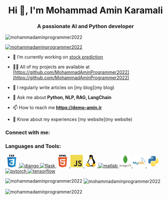 <h1 align="center">Hi 👋, I'm Mohammad Amin Karamali</h1>
<h3 align="center">A passionate AI and Python developer</h3>

<p align="left"> <img src="https://komarev.com/ghpvc/?username=mohammadaminprogrammer2022&label=Profile%20views&color=0e75b6&style=flat" alt="mohammadaminprogrammer2022" /> </p>

<p align="left"> <a href="https://github.com/ryo-ma/github-profile-trophy"><img src="https://github-profile-trophy.vercel.app/?username=mohammadaminprogrammer2022" alt="mohammadaminprogrammer2022" /></a> </p>

- 🔭 I’m currently working on [stock prediction](https://github.com)

- 👨‍💻 All of my projects are available at [https://github.com/MohammadAminProgrammer2022](https://github.com/MohammadAminProgrammer2022)

- 📝 I regularly write articles on [my blog](my blog)

- 💬 Ask me about **Python, NLP, RAG, LangChain**

- 📫 How to reach me **https://demo-amin.ir**

- 📄 Know about my experiences [my website](my website)

<h3 align="left">Connect with me:</h3>
<p align="left">
</p>
<h3 align="left">Languages and Tools:</h3>
<p align="left"> <a href="https://www.w3schools.com/css/" target="_blank" rel="noreferrer"> <img src="https://raw.githubusercontent.com/devicons/devicon/master/icons/css3/css3-original-wordmark.svg" alt="css3" width="40" height="40"/> </a> <a href="https://www.djangoproject.com/" target="_blank" rel="noreferrer"> <img src="https://cdn.worldvectorlogo.com/logos/django.svg" alt="django" width="40" height="40"/> </a> <a href="https://flask.palletsprojects.com/" target="_blank" rel="noreferrer"> <img src="https://www.vectorlogo.zone/logos/palletsprojects_flask/palletsprojects_flask-ar21~bgwhite.svg" alt="flask" width="40" height="40"/> </a> <a href="https://www.w3.org/html/" target="_blank" rel="noreferrer"> <img src="https://raw.githubusercontent.com/devicons/devicon/master/icons/html5/html5-original-wordmark.svg" alt="html5" width="40" height="40"/> </a> <a href="https://developer.mozilla.org/en-US/docs/Web/JavaScript" target="_blank" rel="noreferrer"> <img src="https://raw.githubusercontent.com/devicons/devicon/master/icons/javascript/javascript-original.svg" alt="javascript" width="40" height="40"/> </a> <a href="https://www.linux.org/" target="_blank" rel="noreferrer"> <img src="https://raw.githubusercontent.com/devicons/devicon/master/icons/linux/linux-original.svg" alt="linux" width="40" height="40"/> </a> <a href="https://www.mathworks.com/" target="_blank" rel="noreferrer"> <img src="https://upload.wikimedia.org/wikipedia/commons/2/21/Matlab_Logo.png" alt="matlab" width="40" height="40"/> </a> <a href="https://www.mongodb.com/" target="_blank" rel="noreferrer"> <img src="https://raw.githubusercontent.com/devicons/devicon/master/icons/mongodb/mongodb-original-wordmark.svg" alt="mongodb" width="40" height="40"/> </a> <a href="https://www.mysql.com/" target="_blank" rel="noreferrer"> <img src="https://raw.githubusercontent.com/devicons/devicon/master/icons/mysql/mysql-original-wordmark.svg" alt="mysql" width="40" height="40"/> </a> <a href="https://www.python.org" target="_blank" rel="noreferrer"> <img src="https://raw.githubusercontent.com/devicons/devicon/master/icons/python/python-original.svg" alt="python" width="40" height="40"/> </a> <a href="https://pytorch.org/" target="_blank" rel="noreferrer"> <img src="https://www.vectorlogo.zone/logos/pytorch/pytorch-icon.svg" alt="pytorch" width="40" height="40"/> </a> <a href="https://www.tensorflow.org" target="_blank" rel="noreferrer"> <img src="https://www.vectorlogo.zone/logos/tensorflow/tensorflow-icon.svg" alt="tensorflow" width="40" height="40"/> </a> </p>

<p><img align="left" src="https://github-readme-stats.vercel.app/api/top-langs?username=mohammadaminprogrammer2022&show_icons=true&locale=en&layout=compact" alt="mohammadaminprogrammer2022" /></p>

<p>&nbsp;<img align="center" src="https://github-readme-stats.vercel.app/api?username=mohammadaminprogrammer2022&show_icons=true&locale=en" alt="mohammadaminprogrammer2022" /></p>

<p><img align="center" src="https://github-readme-streak-stats.herokuapp.com/?user=mohammadaminprogrammer2022&" alt="mohammadaminprogrammer2022" /></p>
